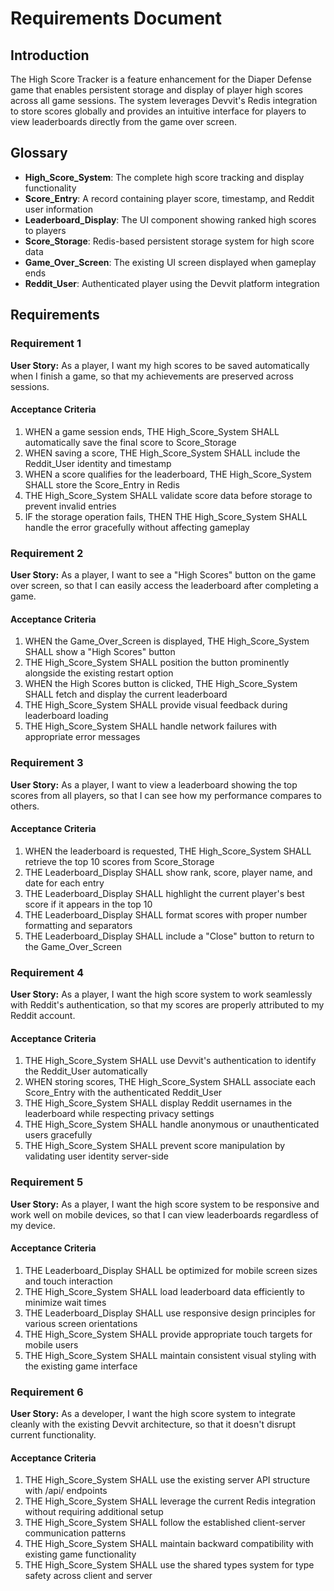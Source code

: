 # Requirements Document

## Introduction

The High Score Tracker is a feature enhancement for the Diaper Defense game that enables persistent storage and display of player high scores across all game sessions. The system leverages Devvit's Redis integration to store scores globally and provides an intuitive interface for players to view leaderboards directly from the game over screen.

## Glossary

- **High_Score_System**: The complete high score tracking and display functionality
- **Score_Entry**: A record containing player score, timestamp, and Reddit user information
- **Leaderboard_Display**: The UI component showing ranked high scores to players
- **Score_Storage**: Redis-based persistent storage system for high score data
- **Game_Over_Screen**: The existing UI screen displayed when gameplay ends
- **Reddit_User**: Authenticated player using the Devvit platform integration

## Requirements

### Requirement 1

**User Story:** As a player, I want my high scores to be saved automatically when I finish a game, so that my achievements are preserved across sessions.

#### Acceptance Criteria

1. WHEN a game session ends, THE High_Score_System SHALL automatically save the final score to Score_Storage
2. WHEN saving a score, THE High_Score_System SHALL include the Reddit_User identity and timestamp
3. WHEN a score qualifies for the leaderboard, THE High_Score_System SHALL store the Score_Entry in Redis
4. THE High_Score_System SHALL validate score data before storage to prevent invalid entries
5. IF the storage operation fails, THEN THE High_Score_System SHALL handle the error gracefully without affecting gameplay

### Requirement 2

**User Story:** As a player, I want to see a "High Scores" button on the game over screen, so that I can easily access the leaderboard after completing a game.

#### Acceptance Criteria

1. WHEN the Game_Over_Screen is displayed, THE High_Score_System SHALL show a "High Scores" button
2. THE High_Score_System SHALL position the button prominently alongside the existing restart option
3. WHEN the High Scores button is clicked, THE High_Score_System SHALL fetch and display the current leaderboard
4. THE High_Score_System SHALL provide visual feedback during leaderboard loading
5. THE High_Score_System SHALL handle network failures with appropriate error messages

### Requirement 3

**User Story:** As a player, I want to view a leaderboard showing the top scores from all players, so that I can see how my performance compares to others.

#### Acceptance Criteria

1. WHEN the leaderboard is requested, THE High_Score_System SHALL retrieve the top 10 scores from Score_Storage
2. THE Leaderboard_Display SHALL show rank, score, player name, and date for each entry
3. THE Leaderboard_Display SHALL highlight the current player's best score if it appears in the top 10
4. THE Leaderboard_Display SHALL format scores with proper number formatting and separators
5. THE Leaderboard_Display SHALL include a "Close" button to return to the Game_Over_Screen

### Requirement 4

**User Story:** As a player, I want the high score system to work seamlessly with Reddit's authentication, so that my scores are properly attributed to my Reddit account.

#### Acceptance Criteria

1. THE High_Score_System SHALL use Devvit's authentication to identify the Reddit_User automatically
2. WHEN storing scores, THE High_Score_System SHALL associate each Score_Entry with the authenticated Reddit_User
3. THE High_Score_System SHALL display Reddit usernames in the leaderboard while respecting privacy settings
4. THE High_Score_System SHALL handle anonymous or unauthenticated users gracefully
5. THE High_Score_System SHALL prevent score manipulation by validating user identity server-side

### Requirement 5

**User Story:** As a player, I want the high score system to be responsive and work well on mobile devices, so that I can view leaderboards regardless of my device.

#### Acceptance Criteria

1. THE Leaderboard_Display SHALL be optimized for mobile screen sizes and touch interaction
2. THE High_Score_System SHALL load leaderboard data efficiently to minimize wait times
3. THE Leaderboard_Display SHALL use responsive design principles for various screen orientations
4. THE High_Score_System SHALL provide appropriate touch targets for mobile users
5. THE High_Score_System SHALL maintain consistent visual styling with the existing game interface

### Requirement 6

**User Story:** As a developer, I want the high score system to integrate cleanly with the existing Devvit architecture, so that it doesn't disrupt current functionality.

#### Acceptance Criteria

1. THE High_Score_System SHALL use the existing server API structure with /api/ endpoints
2. THE High_Score_System SHALL leverage the current Redis integration without requiring additional setup
3. THE High_Score_System SHALL follow the established client-server communication patterns
4. THE High_Score_System SHALL maintain backward compatibility with existing game functionality
5. THE High_Score_System SHALL use the shared types system for type safety across client and server
